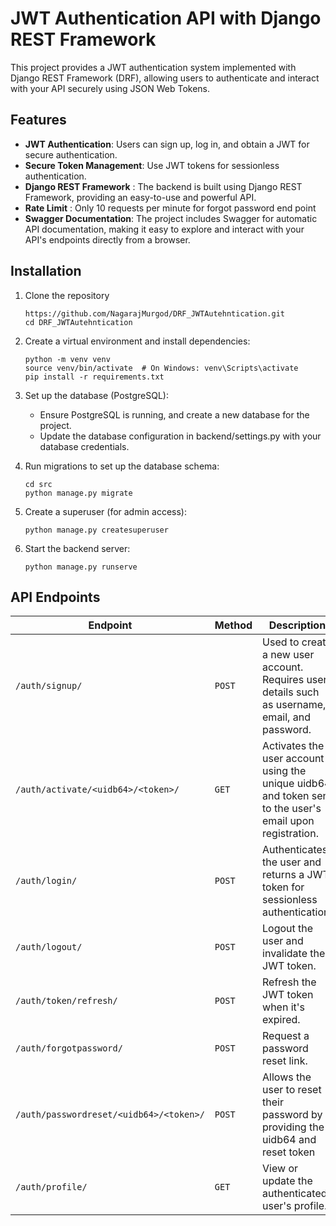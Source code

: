 # JWT Authentication API with Django REST Framework
This project provides a JWT authentication system implemented with Django REST Framework (DRF), allowing users to authenticate and interact with your API securely using JSON Web Tokens.


## Features
- **JWT Authentication**: Users can sign up, log in, and obtain a JWT for secure authentication.
- **Secure Token Management**: Use JWT tokens for sessionless authentication.
- **Django REST Framework** : The backend is built using Django REST Framework, providing an easy-to-use and powerful API.
- **Rate Limit** : Only 10 requests per minute for forgot password end point 
- **Swagger Documentation**: The project includes Swagger for automatic API documentation, making it easy to explore and interact with your API's endpoints directly from a browser.

## Installation
1. Clone the repository

    ```
    https://github.com/NagarajMurgod/DRF_JWTAutehntication.git
    cd DRF_JWTAutehntication
    ```

2. Create a virtual environment and install dependencies:

    ```
    python -m venv venv
    source venv/bin/activate  # On Windows: venv\Scripts\activate
    pip install -r requirements.txt
    ```

3.  Set up the database (PostgreSQL):

    - Ensure PostgreSQL is running, and create a new database for the project.
    - Update the database configuration in backend/settings.py with your database credentials.


4. Run migrations to set up the database schema:

    ```
    cd src
    python manage.py migrate
    ```

5. Create a superuser (for admin access):

    ```
    python manage.py createsuperuser
    ```

6. Start the backend server:

    ```
    python manage.py runserve
    ```

## API Endpoints


| Endpoint                                   | Method  | Description                                          |
|--------------------------------------------|---------|------------------------------------------------------|
| `/auth/signup/`                       | `POST`  | Used to create a new user account. Requires user details such as username, email, and password.                           |
| `/auth/activate/<uidb64>/<token>/`     | `GET`   | Activates the user account using the unique uidb64 and token sent to the user's email upon registration. |
| `/auth/login/`                        | `POST`  | Authenticates the user and returns a JWT token for sessionless authentication.                        |
| `/auth/logout/`                       | `POST`  | Logout the user and invalidate the JWT token.        |
| `/auth/token/refresh/`                | `POST`  | Refresh the JWT token when it's expired.             |
| `/auth/forgotpassword/`               | `POST`  | Request a password reset link.                       |
| `/auth/passwordreset/<uidb64>/<token>/`| `POST`  | Allows the user to reset their password by providing the uidb64 and reset token   |
| `/auth/profile/`                      | `GET`   | View or update the authenticated user's profile.     |
